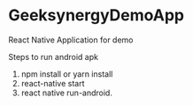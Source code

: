 # GeeksynergyDemoApp
React Native Application for demo 

Steps to run android apk

1. npm install or yarn install
2. react-native start 
3. react native run-android.


